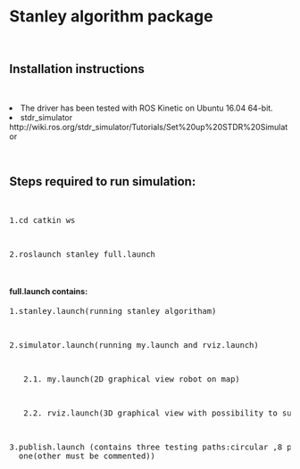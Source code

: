 <h1>Stanley algorithm package</h1>
<br>
<h2>Installation instructions</h2>
<br>
<p><li>The driver has been tested with ROS Kinetic on Ubuntu 16.04 64-bit.</li>
<li>stdr_simulator</li>
<a>http://wiki.ros.org/stdr_simulator/Tutorials/Set%20up%20STDR%20Simulator</a></p>
<br>
<h2>Steps required to run simulation:</h2>
<br>
<pre>1.cd catkin_ws</pre>
<br>
<pre>2.roslaunch stanley full.launch</pre>
<br>



<h4>full.launch contains:</h4>

  <p>
  <pre>1.stanley.launch(running stanley algoritham)</pre>
  <br>
     <pre>2.simulator.launch(running my.launch and rviz.launch)</pre> 
      <br>
      <pre>   2.1. my.launch(2D graphical view robot on map)</pre>  
        <br>
        <pre>   2.2. rviz.launch(3D graphical view with possibility to subscribe to topics that you inerest in)</pre>
        <br>
  <pre >3.publish.launch (contains three testing paths:circular ,8 path, linear(8 path and linear are commented) you can only choose
  one(other must be commented))</pre></p>

